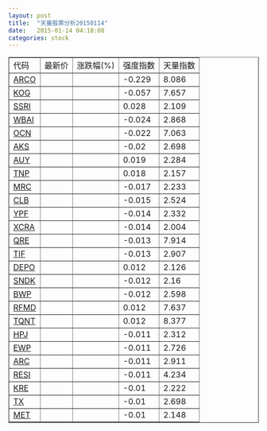 ```yaml
---
layout: post
title:  "天量股票分析20150114"
date:   2015-01-14 04:18:08
categories: stock
---
```

<script type="text/javascript">
var stockList = []
stockList.push('gb_arco');
stockList.push('gb_kog');
stockList.push('gb_ssri');
stockList.push('gb_wbai');
stockList.push('gb_ocn');
stockList.push('gb_aks');
stockList.push('gb_auy');
stockList.push('gb_tnp');
stockList.push('gb_mrc');
stockList.push('gb_clb');
stockList.push('gb_ypf');
stockList.push('gb_xcra');
stockList.push('gb_qre');
stockList.push('gb_tif');
stockList.push('gb_depo');
stockList.push('gb_sndk');
stockList.push('gb_bwp');
stockList.push('gb_rfmd');
stockList.push('gb_tqnt');
stockList.push('gb_hpj');
stockList.push('gb_ewp');
stockList.push('gb_arc');
stockList.push('gb_resi');
stockList.push('gb_kre');
stockList.push('gb_tx');
stockList.push('gb_met');
</script>

<table border="1">
 <tr>
  <td>代码</td>
  <td>最新价</td>
  <td>涨跌幅(%)</td>
 <td>强度指数</td>
 <td>天量指数</td>
</tr>
  <tr id="arco"><td><a href="http://stock.finance.sina.com.cn/usstock/quotes/ARCO.html" target="_blank">ARCO</a></td><td></td><td></td><td>-0.229</td><td>8.086</td></tr>
  <tr id="kog"><td><a href="http://stock.finance.sina.com.cn/usstock/quotes/KOG.html" target="_blank">KOG</a></td><td></td><td></td><td>-0.057</td><td>7.657</td></tr>
  <tr id="ssri"><td><a href="http://stock.finance.sina.com.cn/usstock/quotes/SSRI.html" target="_blank">SSRI</a></td><td></td><td></td><td>0.028</td><td>2.109</td></tr>
  <tr id="wbai"><td><a href="http://stock.finance.sina.com.cn/usstock/quotes/WBAI.html" target="_blank">WBAI</a></td><td></td><td></td><td>-0.024</td><td>2.868</td></tr>
  <tr id="ocn"><td><a href="http://stock.finance.sina.com.cn/usstock/quotes/OCN.html" target="_blank">OCN</a></td><td></td><td></td><td>-0.022</td><td>7.063</td></tr>
  <tr id="aks"><td><a href="http://stock.finance.sina.com.cn/usstock/quotes/AKS.html" target="_blank">AKS</a></td><td></td><td></td><td>-0.02</td><td>2.698</td></tr>
  <tr id="auy"><td><a href="http://stock.finance.sina.com.cn/usstock/quotes/AUY.html" target="_blank">AUY</a></td><td></td><td></td><td>0.019</td><td>2.284</td></tr>
  <tr id="tnp"><td><a href="http://stock.finance.sina.com.cn/usstock/quotes/TNP.html" target="_blank">TNP</a></td><td></td><td></td><td>0.018</td><td>2.157</td></tr>
  <tr id="mrc"><td><a href="http://stock.finance.sina.com.cn/usstock/quotes/MRC.html" target="_blank">MRC</a></td><td></td><td></td><td>-0.017</td><td>2.233</td></tr>
  <tr id="clb"><td><a href="http://stock.finance.sina.com.cn/usstock/quotes/CLB.html" target="_blank">CLB</a></td><td></td><td></td><td>-0.015</td><td>2.524</td></tr>
  <tr id="ypf"><td><a href="http://stock.finance.sina.com.cn/usstock/quotes/YPF.html" target="_blank">YPF</a></td><td></td><td></td><td>-0.014</td><td>2.332</td></tr>
  <tr id="xcra"><td><a href="http://stock.finance.sina.com.cn/usstock/quotes/XCRA.html" target="_blank">XCRA</a></td><td></td><td></td><td>-0.014</td><td>2.004</td></tr>
  <tr id="qre"><td><a href="http://stock.finance.sina.com.cn/usstock/quotes/QRE.html" target="_blank">QRE</a></td><td></td><td></td><td>-0.013</td><td>7.914</td></tr>
  <tr id="tif"><td><a href="http://stock.finance.sina.com.cn/usstock/quotes/TIF.html" target="_blank">TIF</a></td><td></td><td></td><td>-0.013</td><td>2.907</td></tr>
  <tr id="depo"><td><a href="http://stock.finance.sina.com.cn/usstock/quotes/DEPO.html" target="_blank">DEPO</a></td><td></td><td></td><td>0.012</td><td>2.126</td></tr>
  <tr id="sndk"><td><a href="http://stock.finance.sina.com.cn/usstock/quotes/SNDK.html" target="_blank">SNDK</a></td><td></td><td></td><td>-0.012</td><td>2.16</td></tr>
  <tr id="bwp"><td><a href="http://stock.finance.sina.com.cn/usstock/quotes/BWP.html" target="_blank">BWP</a></td><td></td><td></td><td>-0.012</td><td>2.598</td></tr>
  <tr id="rfmd"><td><a href="http://stock.finance.sina.com.cn/usstock/quotes/RFMD.html" target="_blank">RFMD</a></td><td></td><td></td><td>0.012</td><td>7.637</td></tr>
  <tr id="tqnt"><td><a href="http://stock.finance.sina.com.cn/usstock/quotes/TQNT.html" target="_blank">TQNT</a></td><td></td><td></td><td>0.012</td><td>8.377</td></tr>
  <tr id="hpj"><td><a href="http://stock.finance.sina.com.cn/usstock/quotes/HPJ.html" target="_blank">HPJ</a></td><td></td><td></td><td>-0.011</td><td>2.312</td></tr>
  <tr id="ewp"><td><a href="http://stock.finance.sina.com.cn/usstock/quotes/EWP.html" target="_blank">EWP</a></td><td></td><td></td><td>-0.011</td><td>2.726</td></tr>
  <tr id="arc"><td><a href="http://stock.finance.sina.com.cn/usstock/quotes/ARC.html" target="_blank">ARC</a></td><td></td><td></td><td>-0.011</td><td>2.911</td></tr>
  <tr id="resi"><td><a href="http://stock.finance.sina.com.cn/usstock/quotes/RESI.html" target="_blank">RESI</a></td><td></td><td></td><td>-0.011</td><td>4.234</td></tr>
  <tr id="kre"><td><a href="http://stock.finance.sina.com.cn/usstock/quotes/KRE.html" target="_blank">KRE</a></td><td></td><td></td><td>-0.01</td><td>2.222</td></tr>
  <tr id="tx"><td><a href="http://stock.finance.sina.com.cn/usstock/quotes/TX.html" target="_blank">TX</a></td><td></td><td></td><td>-0.01</td><td>2.698</td></tr>
  <tr id="met"><td><a href="http://stock.finance.sina.com.cn/usstock/quotes/MET.html" target="_blank">MET</a></td><td></td><td></td><td>-0.01</td><td>2.148</td></tr>
</table>
